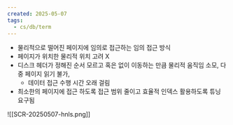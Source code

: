 ```yaml
---
created: 2025-05-07
tags:
  - cs/db/term
---
```

- 물리적으로 떨어진 페이지에 임의로 접근하는 임의 접근 방식
- 페이지가 위치한 물리적 위치 고려 X
- 디스크 헤더가 정해진 순서 모르고 혹은 없이 이동하는 만큼 물리적 움직임 소모, 다중 페이지 읽기 불가, 
	- 데이터 접근 수행 시간 오래 걸림
- 최소한의 페이지에 접근 하도록 접근 범위 줄이고 효율적 인덱스 활용하도록 튜닝 요구됨

![[SCR-20250507-hnls.png]]